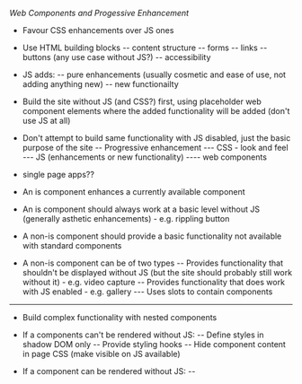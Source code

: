 *Web Components and Progessive Enhancement*

- Favour CSS enhancements over JS ones
- Use HTML building blocks
-- content structure
-- forms
-- links
-- buttons (any use case without JS?)
-- accessibility

- JS adds:
-- pure enhancements (usually cosmetic and ease of use, not adding anything new)
-- new functionailty

- Build the site without JS (and CSS?) first, using placeholder web component elements where the added functionality will be added (don't use JS at all)
- Don't attempt to build same functionality with JS disabled, just the basic purpose of the site
-- Progressive enhancement
--- CSS - look and feel
--- JS (enhancements or new functionality)
---- web components


- single page apps??

- An is component enhances a currently available component
- An is component should always work at a basic level without JS (generally asthetic enhancements) - e.g. rippling button
- A non-is component should provide a basic functionality not available with standard components
- A non-is component can be of two types
-- Provides functionality that shouldn't be displayed without JS (but the site should probably still work without it) - e.g. video capture
-- Provides functionality that does work with JS enabled - e.g. gallery
--- Uses slots to contain components
---
- Build complex functionality with nested components

- If a components can't be rendered without JS:
-- Define styles in shadow DOM only
-- Provide styling hooks
-- Hide component content in page CSS (make visible on JS available)

- If a component can be rendered without JS:
--
